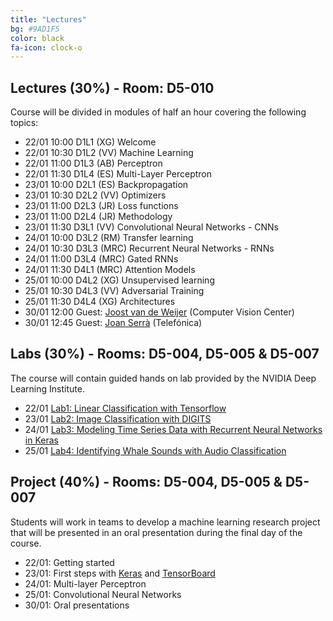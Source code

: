 ```yaml
---
title: "Lectures"
bg: #9AD1F5
color: black
fa-icon: clock-o
---
```


## Lectures (30%) - Room: D5-010

Course will be divided in modules of half an hour covering the following topics:

* 22/01 10:00 D1L1 (XG) Welcome  
* 22/01 10:30 D1L2 (VV) Machine Learning
* 22/01 11:00 D1L3 (AB) Perceptron
* 22/01 11:30 D1L4 (ES) Multi-Layer Perceptron
* 23/01 10:00 D2L1 (ES) Backpropagation
* 23/01 10:30 D2L2 (VV) Optimizers
* 23/01 11:00 D2L3 (JR) Loss functions 
* 23/01 11:00 D2L4 (JR) Methodology
* 23/01 11:30 D3L1 (VV) Convolutional Neural Networks - CNNs
* 24/01 10:00 D3L2 (RM) Transfer learning
* 24/01 10:30 D3L3 (MRC) Recurrent Neural Networks - RNNs
* 24/01 11:00 D3L4 (MRC) Gated RNNs
* 24/01 11:30 D4L1 (MRC) Attention Models
* 25/01 10:00 D4L2 (XG) Unsupervised learning
* 25/01 10:30 D4L3 (VV) Adversarial Training
* 25/01 11:30 D4L4 (XG) Architectures 
* 30/01 12:00 Guest: [Joost van de Weijer][JoostVanDeWeijer] (Computer Vision Center)
* 30/01 12:45 Guest: [Joan Serrà][JoanSerra] (Telefónica)

[JoostVanDeWeijer]: http://www.cvc.uab.es/LAMP/joost/
[JoanSerra]: http://joanserra.weebly.com/

## Labs (30%) - Rooms: D5-004, D5-005 & D5-007
The course will contain guided hands on lab provided by the NVIDIA Deep Learning Institute.

* 22/01 [Lab1: Linear Classification with Tensorflow][Lab3]
* 23/01 [Lab2: Image Classification with DIGITS][Lab1] 
* 24/01 [Lab3: Modeling Time Series Data with Recurrent Neural Networks in Keras][Lab2]
* 25/01 [Lab4: Identifying Whale Sounds with Audio Classification][Lab4]

[Lab1]: https://nvidia.qwiklab.com/focuses/3045
[Lab2]: https://nvidia.qwiklab.com/focuses/5866
[Lab3]: https://nvidia.qwiklab.com/focuses/3043
[Lab4]: https://nvidia.qwiklab.com/focuses/5451


## Project (40%) - Rooms: D5-004, D5-005 & D5-007

Students will work in teams to develop a machine learning research project that will be presented in an oral presentation during the final day of the course. 

* 22/01: Getting started 
* 23/01: First steps with [Keras](https://keras.io/) and [TensorBoard](https://www.tensorflow.org/get_started/summaries_and_tensorboard)
* 24/01: Multi-layer Perceptron
* 25/01: Convolutional Neural Networks
* 30/01: Oral presentations
